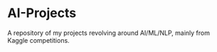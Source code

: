 # AI-Projects
A repository of my projects revolving around AI/ML/NLP, mainly from Kaggle competitions.
